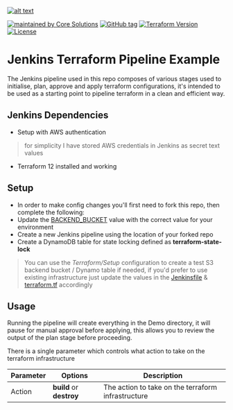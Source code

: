 [![alt text](https://coresolutions.ltd/media/core-solutions-82.png "Core Solutions")](https://coresolutions.ltd)

[![maintained by Core Solutions](https://img.shields.io/badge/maintained%20by-coresolutions.ltd-00607c.svg)](https://coresolutions.ltd)
[![GitHub tag](https://img.shields.io/github/v/tag/coresolutions-ltd/jenkins-terraform-pipeline.svg?label=latest)](https://github.com/coresolutions-ltd/jenkins-terraform-pipeline/releases)
[![Terraform Version](https://img.shields.io/badge/terraform-~%3E%200.12-623ce4.svg)](https://github.com/hashicorp/terraform/releases)
[![License](https://img.shields.io/badge/License-Apache%202.0-brightgreen.svg)](https://opensource.org/licenses/Apache-2.0)

# Jenkins Terraform Pipeline Example
The Jenkins pipeline used in this repo composes of various stages used to initialise, plan, approve and apply terraform configurations, it's intended to be used as a starting point to pipeline terraform in a clean and efficient way.

## Jenkins Dependencies
- Setup with AWS authentication
>for simplicity I have stored AWS credentials in Jenkins as secret text values    
- Terraform 12 installed and working

## Setup
- In order to make config changes you'll first need to fork this repo, then complete the following:     
- Update the [BACKEND_BUCKET](https://github.com/coresolutions-ltd/jenkins-terraform-pipeline/blob/master/Jenkinsfile#L8) value with the correct value for your environment
- Create a new Jenkins pipeline using the location of your forked repo   
- Create a DynamoDB table for state locking defined as **terraform-state-lock**
>You can use the *Terraform/Setup* configuration to create a test S3 backend bucket / Dynamo table if needed, if you'd prefer to use existing infrastructure just update the values in the [Jenkinsfile](https://github.com/coresolutions-ltd/jenkins-terraform-pipeline/blob/master/Jenkinsfile#L8) & [terraform.tf](https://github.com/coresolutions-ltd/jenkins-terraform-pipeline/blob/master/Terraform/Demo/terraform.tf#L4) accordingly

## Usage
Running the pipeline will create everything in the Demo directory, it will pause for manual approval before applying, this allows you to review the output of the plan stage before proceeding.      

There is a single parameter which controls what action to take on the terraform infrastructure

| Parameter |           Options        |                    Description                     | 
| ---------- | ------------------------ | -------------------------------------------------- |
| Action     | **build** or **destroy** | The action to take on the terraform infrastructure |
